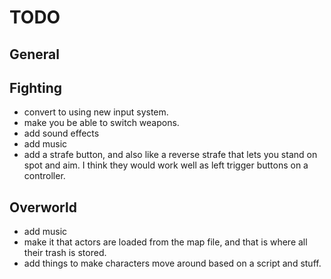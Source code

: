 TODO
====

General
----


Fighting
--------
 - convert to using new input system.
 - make you be able to switch weapons.
 - add sound effects
 - add music
 - add a strafe button, and also like a reverse strafe that lets you stand on
   spot and aim. I think they would work well as left trigger buttons on a
   controller.

Overworld
---------
 - add music
 - make it that actors are loaded from the map file, and that is where all their
   trash is stored.
 - add things to make characters move around based on a script and stuff.
